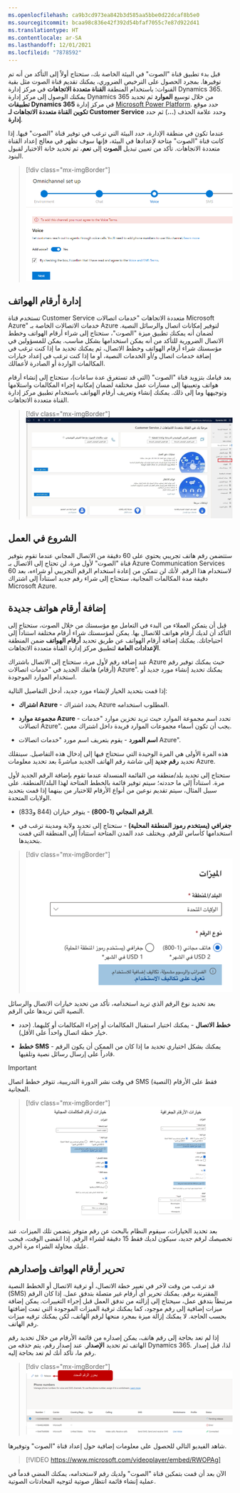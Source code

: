 ```yaml
---
ms.openlocfilehash: ca9b3cd973ea842b3d585aa5bbe0d22dcaf8b5e0
ms.sourcegitcommit: bcaa98c836e42f392d54bfaf7055c7e87d922d41
ms.translationtype: HT
ms.contentlocale: ar-SA
ms.lasthandoff: 12/01/2021
ms.locfileid: "7878592"
---
```

قبل بدء تطبيق قناة "الصوت" في البيئة الخاصة بك، ستحتاج أولاً إلى التأكد من أنه تم توفيرها. بمجرد الحصول على الترخيص الضروري، يمكنك تقديم قناة الصوت مثل بقية القنوات: باستخدام المنطقة **القناة متعددة الاتجاهات** في مركز إدارة Dynamics 365. يمكنك الوصول إلى مركز إدارة Dynamics 365 من خلال توسيع **الموارد** ثم تحديد **تطبيقات Dynamics 365** في مركز إدارة [Microsoft Power Platform](https://admin.powerplatform.microsoft.com/?azure-portal=true). حدد موقع **تكوين القناة متعددة الاتجاهات لـ Customer Service** وحدد علامة الحذف (**...**) ثم حدد **إدارة**. 

عندما تكون في منطقة الإدارة، حدد البيئة التي ترغب في توفير قناة "الصوت" فيها. إذا كانت قناة "الصوت" متاحة لإعدادها في البيئة، فإنها سوف تظهر في معالج إعداد القناة متعددة الاتجاهات. تأكد من تعيين تبديل **الصوت** إلى **نعم**، ثم تحديد خانة الاختيار لقبول البنود.

> [!div class="mx-imgBorder"]
> [![لقطة شاشة لتوفير قناة "الصوت" مع إعداد القناة متعددة الاتجاهات.](../media/provision-voice.png)](../media/provision-voice.png#lightbox)

## <a name="manage-phone-numbers"></a>إدارة أرقام الهواتف

تستخدم قناة Customer Service متعددة الاتجاهات "خدمات اتصالات Microsoft Azure" خدمات الاتصالات الخاصة بـ Azure لتوفير إمكانات اتصال والرسائل النصية. لضمان أنه يمكنك تطبيق ميزة "الصوت"، ستحتاج إلى شراء أرقام الهواتف وخطط الاتصال الضرورية للتأكد من أنه يمكن استخدامها بشكل مناسب.
يمكن للمسؤولين في مؤسستك شراء أرقام الهواتف وخطط الاتصال، ثم يمكنك تحديد ما إذا كنت ترغب في إضافة خدمات اتصال و/أو الخدمات النصية، أو ما إذا كنت ترغب في إعداد خيارات المكالمات الواردة أو الصادرة لأعمالك.

بعد قيامك بتزويد قناة "الصوت" (التي قد تستغرق عدة ساعات)، ستحتاج إلى إنشاء أرقام هواتف وتعيينها إلى مسارات عمل مختلفة لضمان إمكانية إجراء المكالمات واستلامها وتوجيهها وما إلى ذلك. يمكنك إنشاء وتعريف أرقام الهواتف باستخدام تطبيق مركز إدارة القناة متعددة الاتجاهات.

> [!div class="mx-imgBorder"]
> [![‎لقطة شاشة لمركز إدارة القنوات متعددة الاتجاهـات مع أرقام الهواتف المحددة.](../media/omnichannel-admin-center.png)](../media/omnichannel-admin-center.png#lightbox)

## <a name="get-started"></a>الشروع في العمل 

ستتضمن رقم هاتف تجريبي يحتوي على 60 دقيقة من الاتصال المجاني عندما تقوم بتوفير قناة "الصوت" لأول مرة. لن تحتاج إلى الاتصال بـ Azure Communication Services لاستخدام هذا الرقم.
لأنك لن تتمكن من إعادة استخدام الرقم التجريبي أو شراءه، بعد 60 دقيقة مدة المكالمات المجانية، ستحتاج إلى شراء رقم جديد استناداً إلى اشتراك Microsoft Azure.

## <a name="add-new-phone-numbers"></a>إضافة أرقام هواتف جديدة

قبل أن يتمكن العملاء من البدء في التعامل مع مؤسستك من خلال الصوت، ستحتاج إلى التأكد أن لديك أرقام هواتف للاتصال بها. يمكن لمؤسستك شراء أرقام مختلفة استناداً إلى احتياجاتك. يمكنك إضافة أرقام الهواتف عن طريق تحديد **أرقام الهواتف** ضمن المنطقة **الإعدادات العامة** لتطبيق مركز إدارة القناة متعددة الاتجاهات.

عند إضافة رقم لأول مرة، ستحتاج إلى الاتصال باشتراك Azure حيث يمكنك توفير رقم (أرقام) هاتفك الجديد في "خدمات اتصالات Azure". يمكنك تحديد إنشاء مورد جديد أو استخدام الموارد الموجودة.

إذا قمت بتحديد الخيار لإنشاء مورد جديد، أدخل التفاصيل التالية:

-   **اشتراك Azure** - يحدد اشتراك Azure المطلوب استخدامه.

-   **مجموعة موارد Azure** - تحدد اسم مجموعة الموارد حيث تريد تخزين موارد "خدمات اتصالات Azure".
    يجب أن تكون أسماء مجموعات الموارد فريدة داخل اشتراك معين.

-   **اسم المورد** - يقوم بتعريف اسم مورد "خدمات اتصالات Azure".

هذه المرة الأولى هي المرة الوحيدة التي ستحتاج فيها إلى إدخال هذه التفاصيل. سينقلك تحديد **رقم جديد** إلى شاشة رقم الهاتف الجديد مباشرةً بعد تحديد معلومات Azure.

ستحتاج إلى تحديد بلد/منطقة من القائمة المنسدلة عندما تقوم بإضافة الرقم الجديد لأول مرة. استناداً إلى ما حددته؛ سيتم توفير قائمة بالخطط المتاحة لهذا البلد/المنطقة. على سبيل المثال، سيتم تقديم نوعين من أنواع الأرقام للاختيار من بينهما إذا قمت بتحديد الولايات المتحدة.

-   **الرقم المجاني (1-800)** - يتوفر خياران (844 و833).

-   **جغرافي (يستخدم رموز المنطقة المحلية)** - ستحتاج إلى تحديد ولاية ومدينة ترغب في استخدامها كأساس للرقم. ويختلف عدد المدن المتاحة استناداً إلى المنطقة التي قمت بتحديدها.

> [!div class="mx-imgBorder"]
> [![لقطة شاشة لميزة رقم الهاتف مع الأنواع.](../media/phone-number-types.png)](../media/phone-number-types.png#lightbox)

بعد تحديد نوع الرقم الذي تريد استخدامه، تأكد من تحديد خيارات الاتصال والرسائل النصية التي تريدها على الرقم.

-   **خطط الاتصال** - يمكنك اختيار استقبال المكالمات أو إجراء المكالمات أو كليهما. (حدد خيار خطة اتصال واحداً على الأقل).

-   **خطط SMS** - يمكنك بشكل اختياري تحديد ما إذا كان من الممكن أن يكون الرقم قادراً على إرسال رسائل نصية وتلقيها.

> [!IMPORTANT]
> في وقت نشر الدورة التدريبية، تتوفر خطط اتصال SMS (النصية) فقط على الأرقام المجانية.

> [!div class="mx-imgBorder"]
> [![لقطة شاشة لخيارات رقم المكالمات المجانية وخيارات الأرقام الجغرافية.](../media/number-options.png)](../media/number-options.png#lightbox)

بعد تحديد الخيارات، سيقوم النظام بالبحث عن رقم متوفر يتضمن تلك الميزات. عند تخصيصك لرقم جديد، سيكون لديك فقط 15 دقيقة لشراء الرقم.
إذا انقضى الوقت، فيجب عليك محاولة الشراء مرة أخرى.

## <a name="edit-and-release-phone-numbers"></a>تحرير أرقام الهواتف وإصدارهم

قد ترغب من وقت لآخر في تغيير خطة الاتصال، أو ترقية الاتصال أو الخطط النصية (SMS) المقترنة برقم. يمكنك تحرير أي أرقام غير متصلة بتدفق عمل. إذا كان الرقم مرتبطاً بتدفق عمل، سيحتاج إلى إزالته من تدفق العمل قبل إجراء التغييرات. يمكن إضافة ميزات إضافية إلى رقم موجود، كما يمكنك ترقية الميزات الموجودة التي تمت إضافتها بحسب الحاجة.
لا يمكنك إزالة ميزة بمجرد منحها لرقم الهاتف، لكن يمكنك ترقيه ميزات رقم الهاتف.

إذا لم تعد بحاجة إلى رقم هاتف، يمكن إصداره من قائمة الأرقام من خلال تحديد رقم الهاتف ثم تحديد **الإصدار**. عند إصدار رقم، يتم حذفه من Dynamics 365. لذا، قبل إصدار رقم ما، تأكد أنك لم تعد بحاجة إليه.

> [!div class="mx-imgBorder"]
> [![لقطة شاشة لزر "الإصدار" لتحرير الرقم المحدد.](../media/release-number.png)](../media/release-number.png#lightbox)

شاهد الفيديو التالي للحصول على معلومات إضافية حول إعداد قناة "الصوت" وتوفيرها.

> [!VIDEO https://www.microsoft.com/videoplayer/embed/RWOPAg]

الآن بعد أن قمت بتمكين قناة "الصوت" ولديك رقم لاستخدامه، يمكنك المضي قدماً في عملية إنشاء قائمة انتظار صوتية لتوجيه المحادثات الصوتية.
